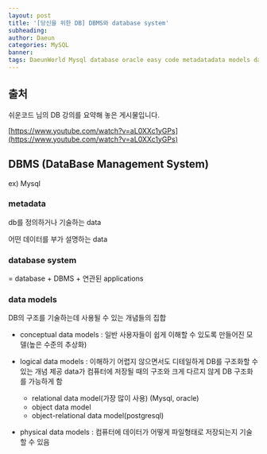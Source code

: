 ```yaml
---
layout: post
title: '[당신을 위한 DB] DBMS와 database system'
subheading: 
author: Daeun
categories: MySQL
banner:
tags: DaeunWorld Mysql database oracle easy code metadatadata models daya system DBMS DB conceptual physical
---
```



## 출처

쉬운코드 님의 DB 강의를 요약해 놓은 게시물입니다.

[https://www.youtube.com/watch?v=aL0XXc1yGPs](https://www.youtube.com/watch?v=aL0XXc1yGPs)

## DBMS (DataBase Management System)

ex) Mysql

### metadata

db를 정의하거나 기술하는 data

어떤 데이터를 부가 설명하는 data

### database system

= database + DBMS + 연관된 applications

### data models

DB의 구조를 기술하는데 사용될 수 있는 개념들의 집합

- conceptual data models
	: 일반 사용자들이 쉽게 이해할 수 있도록 만들어진 모델(높은 수준의 추상화)
	
- logical data models
	: 이해하기 어렵지 않으면서도 디테일하게 DB를 구조화할 수 있는 개념 제공
	data가 컴퓨터에 저장될 때의 구조와 크게 다르지 않게 DB 구조화를 가능하게 함 
	- relational data model(가장 많이 사용) (Mysql, oracle)
	- object data model
	- object-relational data model(postgresql)

- physical data models
	: 컴퓨터에 데이터가 어떻게 파일형태로 저장되는지 기술할 수 있음
